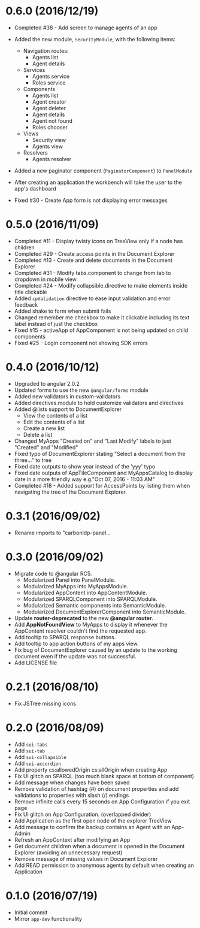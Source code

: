 # 0.6.0 (2016/12/19)

- Completed #38 - Add screen to manage agents of an app
- Added the new module, `SecurityModule`, with the following items:
    - Navigation routes:
        - Agents list
        - Agent details
    - Services
        - Agents service
        - Roles service
    - Components
        - Agents list
        - Agent creator
        - Agent deleter
        - Agent details
        - Agent not found
        - Roles chooser
    - Views
        - Security view
        - Agents view
    - Resolvers
        - Agents resolver
- Added a new paginator component (`PaginatorComponent`) to `PanelModule`
- After creating an application the workbench will take the user to the app's dashboard

- Fixed #30 - Create App form is not displaying error messages

# 0.5.0 (2016/11/09)

- Completed #11 - Display twisty icons on TreeView only if a node has children
- Completed #29 - Create access points in the Document Explorer
- Completed #13 - Create and delete documents in the Document Explorer
- Completed #31 - Modify tabs.component to change from tab to dropdown in mobile view
- Completed #24 - Modify collapsible.directive to make elements inside title clickable
- Added `cpValidation` directive to ease input validation and error feedback
- Added shake to form when submit fails
- Changed remember me checkbox to make it clickable including its text label instead of just the checkbox
- Fixed #15 - activeApp of AppComponent is not being updated on child components
- Fixed #25 - Login component not showing SDK errors

# 0.4.0 (2016/10/12)

- Upgraded to angular 2.0.2
- Updated forms to use the new `@angular/forms` module
- Added new validators in custom-validators
- Added directives.module to hold customize validators and directives
- Added @lists support to DocumentExplorer
    - View the contents of a list
    - Edit the contents of a list
    - Create a new list
    - Delete a list
- Changed MyApps "Created on" and "Last Modify" labels to just "Created" and "Modified"
- Fixed typo of DocumentExplorer stating "Select a document from the three..." to tree
- Fixed date outputs to show year instead of the 'yyy' typo
- Fixed date outputs of AppTileComponent and MyAppsCatalog to display date in a more friendly way e.g."Oct 07, 2016 - 11:03 AM"
- Completed #18 - Added support for AccessPoints by listing them when navigating the tree of the Document Explorer. 

# 0.3.1 (2016/09/02)

- Rename imports to "carbonldp-panel...

# 0.3.0 (2016/09/02)

- Migrate code to @angular RC5.
    - Modularized Panel into PanelModule.
    - Modularized MyApps into MyAppsModule.
    - Modularized AppContent into AppContentModule.
    - Modularized SPARQLComponent into SPARQLModule.
    - Modularized Semantic components into SemanticModule.
    - Modularized DocumentExplorerComponent into SemanticModule.
- Update **router-deprecated** to the new **@angular router**.
- Add **AppNotFoundView** to MyApps to display it whenever the AppContent resolver couldn't find the requested app.
- Add tooltip to SPARQL response buttons.
- Add tooltip to app action buttons of  my apps view.
- Fix bug of DocumentExplorer caused by an update to the working document even if the update was not successful.
- Add LICENSE file

# 0.2.1 (2016/08/10)

- Fix JSTree missing icons

# 0.2.0 (2016/08/09)

- Add `sui-tabs`
- Add `sui-tab`
- Add `sui-collapsible`
- Add `sui-accordion`
- Add property cs:allowedOrigin cs:allOrigin when creating App
- Fix UI glitch on SPARQL (too much blank space at bottom of component)
- Add message when changes have been saved
- Remove validation of hashtag (#) on document properties and add validations to properties with slash (/) endings
- Remove infinite calls every 15 seconds on App Configuration if you exit page
- Fix UI glitch on App Configuration. (overlapped divider)
- Add Application as the first open node of the explorer TreeView
- Add message to confirm the backup contains an Agent with an App-Admin
- Refresh an AppContext after modifying an App
- Get document children when a document is opened in the Document Explorer (avoiding an unnecessary request)
- Remove message of missing values in Document Explorer
- Add READ permission to anonymous agents by default when creating an Application

# 0.1.0 (2016/07/19)

- Initial commit
- Mirror `app-dev` functionality